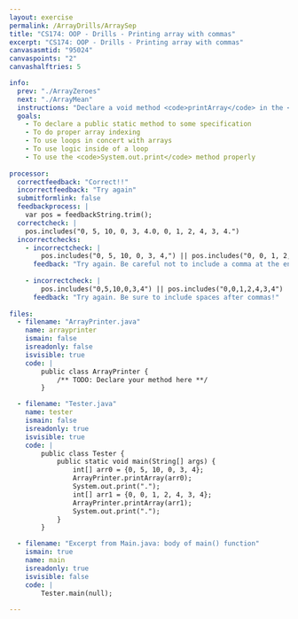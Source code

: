 ```yaml
---
layout: exercise
permalink: /ArrayDrills/ArraySep
title: "CS174: OOP - Drills - Printing array with commas"
excerpt: "CS174: OOP - Drills - Printing array with commas"
canvasasmtid: "95024"
canvaspoints: "2"
canvashalftries: 5

info:
  prev: "./ArrayZeroes"
  next: "./ArrayMean"
  instructions: "Declare a void method <code>printArray</code> in the <code>ArrayPrinter</code> class.  This method should take an array of ints, and it should then print out the elements of the array separated by commas (this is useful, since printing out an array by default in Java just gives its memory address).  For example, the array <code>{0,5,2,4}</code> should be printed out as <b>0, 5, 2, 4</b>.  Note how there is no comma or space at the end of the output string."
  goals:
    - To declare a public static method to some specification
    - To do proper array indexing
    - To use loops in concert with arrays
    - To use logic inside of a loop
    - To use the <code>System.out.print</code> method properly
    
processor:  
  correctfeedback: "Correct!!" 
  incorrectfeedback: "Try again"
  submitformlink: false
  feedbackprocess: | 
    var pos = feedbackString.trim();
  correctcheck: |
    pos.includes("0, 5, 10, 0, 3, 4.0, 0, 1, 2, 4, 3, 4.")
  incorrectchecks:
    - incorrectcheck: |
        pos.includes("0, 5, 10, 0, 3, 4,") || pos.includes("0, 0, 1, 2, 4, 3, 4,")
      feedback: "Try again. Be careful not to include a comma at the end!"
    
    - incorrectcheck: |
        pos.includes("0,5,10,0,3,4") || pos.includes("0,0,1,2,4,3,4")
      feedback: "Try again. Be sure to include spaces after commas!"    
 
files:
  - filename: "ArrayPrinter.java"
    name: arrayprinter
    ismain: false
    isreadonly: false
    isvisible: true
    code: | 
        public class ArrayPrinter {
            /** TODO: Declare your method here **/
        }

  - filename: "Tester.java"
    name: tester
    ismain: false
    isreadonly: true
    isvisible: true
    code: | 
        public class Tester {
            public static void main(String[] args) {
                int[] arr0 = {0, 5, 10, 0, 3, 4};
                ArrayPrinter.printArray(arr0);
                System.out.print(".");
                int[] arr1 = {0, 0, 1, 2, 4, 3, 4};
                ArrayPrinter.printArray(arr1);
                System.out.print(".");
            }
        }    

  - filename: "Excerpt from Main.java: body of main() function"
    ismain: true
    name: main
    isreadonly: true
    isvisible: false
    code: |
        Tester.main(null);
        
---
```

